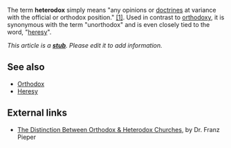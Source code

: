 The term **heterodox** simply means "any opinions or
[doctrines](Doctrine "Doctrine") at variance with the official or
orthodox position."
[[1]](http://www.cogsci.princeton.edu/cgi-bin/webwn2.0?stage=1&word=heterodoxy).
Used in contrast to [orthodoxy](Orthodoxy "Orthodoxy"), it is
synonymous with the term "unorthodox" and is even closely tied to
the word, "[heresy](Heresy "Heresy")".

*This article is a **[stub](http://www.theopedia.com/Category:Theopedia_stubs "Category:Theopedia stubs")**. Please edit it to add information.*
## See also

-   [Orthodox](Orthodox "Orthodox")
-   [Heresy](Heresy "Heresy")

## External links

-   [The Distinction Between Orthodox & Heterodox Churches](http://www.reclaimingwalther.org/articles/pieperohcintro.htm),
    by Dr. Franz Pieper



